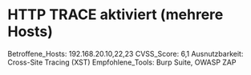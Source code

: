 # HTTP TRACE aktiviert (mehrere Hosts)

Betroffene_Hosts: 192.168.20.10,22,23
CVSS_Score: 6,1
Ausnutzbarkeit: Cross-Site Tracing (XST)
Empfohlene_Tools: Burp Suite, OWASP ZAP
